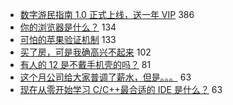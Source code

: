 - [数字游民指南 1.0 正式上线，送一年 VIP](https://www.v2ex.com/t/769362) 386
- [你的浏览器是什么？](https://www.v2ex.com/t/769433) 134
- [可怕的苹果验证机制](https://www.v2ex.com/t/769272) 133
- [买了房，可是我确高兴不起来](https://www.v2ex.com/t/769390) 102
- [有人的 12 是不戴手机壳的吗？](https://www.v2ex.com/t/769377) 81
- [这个月公司给大家普调了薪水，但是。。。](https://www.v2ex.com/t/769281) 63
- [现在从零开始学习 C/C++最合适的 IDE 是什么？](https://www.v2ex.com/t/769286) 63